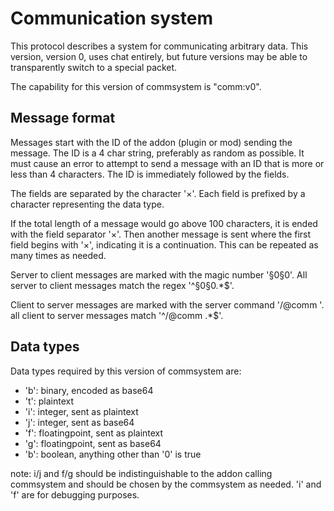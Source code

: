 Communication system
====================

This protocol describes a system for communicating arbitrary data. This version, version 0, uses chat entirely, but future versions may be able to transparently switch to a special packet.

The capability for this version of commsystem is "comm:v0".

Message format
--------------

Messages start with the ID of the addon (plugin or mod) sending the message. The ID is a 4 char string, preferably as random as possible. It must cause an error to attempt to send a message with an ID that is more or less than 4 characters. The ID is immediately followed by the fields.

The fields are separated by the character '×'. Each field is prefixed by a character representing the data type. 

If the total length of a message would go above 100 characters, it is ended with the field separator '×'. Then another message is sent where the first field begins with '×', indicating it is a continuation. This can be repeated as many times as needed. 

Server to client messages are marked with the magic number '§0§0'. All server to client messages match the regex '^§0§0.*$'. 

Client to server messages are marked with the server command '/@comm '. all client to server messages match '^/@comm .*$'.

Data types
----------

Data types required by this version of commsystem are:

- 'b': binary, encoded as base64
- 't': plaintext
- 'i': integer, sent as plaintext
- 'j': integer, sent as base64 
- 'f': floatingpoint, sent as plaintext
- 'g': floatingpoint, sent as base64
- 'b': boolean, anything other than '0' is true

note: i/j and f/g should be indistinguishable to the addon calling commsystem and should be chosen by the commsystem as needed. 'i' and 'f' are for debugging purposes.